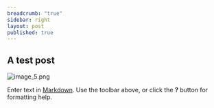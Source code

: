 ```yaml
---
breadcrumb: "true"
sidebar: right
layout: post
published: true
---
```



## A test post

![image_5.png]({{site.baseurl}}/images/image_5.png)

Enter text in [Markdown](http://daringfireball.net/projects/markdown/). Use the toolbar above, or click the **?** button for formatting help.
